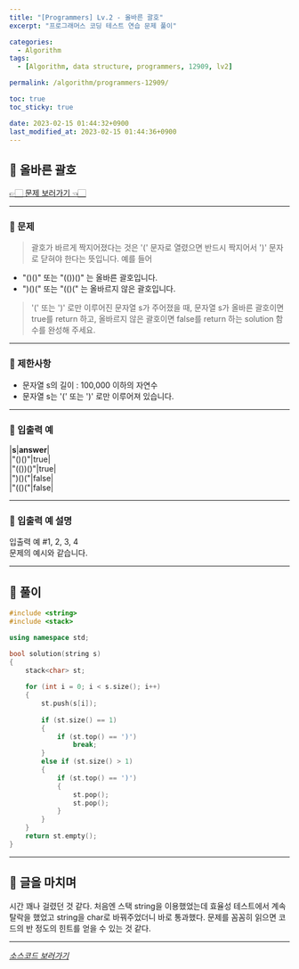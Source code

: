 ```yaml
---
title: "[Programmers] Lv.2 - 올바른 괄호"
excerpt: "프로그래머스 코딩 테스트 연습 문제 풀이"

categories:
  - Algorithm
tags:
  - [Algorithm, data structure, programmers, 12909, lv2]

permalink: /algorithm/programmers-12909/

toc: true
toc_sticky: true

date: 2023-02-15 01:44:32+0900
last_modified_at: 2023-02-15 01:44:36+0900
---
```

 
## 👻 올바른 괄호
[👉🏻 문제 보러가기 👈🏻](https://school.programmers.co.kr/learn/courses/30/lessons/12909?language=cpp)

***

### 🌱 문제
> 괄호가 바르게 짝지어졌다는 것은 '(' 문자로 열렸으면 반드시 짝지어서 ')' 문자로 닫혀야 한다는 뜻입니다. 예를 들어   
- "()()" 또는 "(())()" 는 올바른 괄호입니다.
- ")()(" 또는 "(()(" 는 올바르지 않은 괄호입니다.   
> 
> '(' 또는 ')' 로만 이루어진 문자열 s가 주어졌을 때, 문자열 s가 올바른 괄호이면 true를 return 하고, 올바르지 않은 괄호이면 false를 return 하는 solution 함수를 완성해 주세요.

***

### 🌱 제한사항
- 문자열 s의 길이 : 100,000 이하의 자연수
- 문자열 s는 '(' 또는 ')' 로만 이루어져 있습니다.

***

### 🌱 입출력 예

|**s**|**answer**|   
|"()()"|true|   
|"(())()"|true|   
|")()("|false|   
|"(()("|false|

***

### 🌱 입출력 예 설명
입출력 예 #1, 2, 3, 4   
문제의 예시와 같습니다.

***

## 👻 풀이

```c++
#include <string>
#include <stack>

using namespace std;

bool solution(string s)
{
    stack<char> st;
    
    for (int i = 0; i < s.size(); i++)
    {
        st.push(s[i]);
        
        if (st.size() == 1)
        {
            if (st.top() == ')')
                break;
        }
        else if (st.size() > 1)
        {
            if (st.top() == ')')
            {
                st.pop();
                st.pop();
            }
        }
    }
    return st.empty();
}
```

***

## 👻 글을 마치며
시간 꽤나 걸렸던 것 같다. 처음엔 스택 string을 이용했었는데 효율성 테스트에서 계속 탈락을 했었고 string을 char로 바꿔주었더니 바로 통과했다. 문제를 꼼꼼히 읽으면 코드의 반 정도의 힌트를 얻을 수 있는 것 같다.

***

_[소스코드 보러가기](https://github.com/choi-dan-di/algorithms/blob/main/Programmers/Lv2/12909.cpp)_
